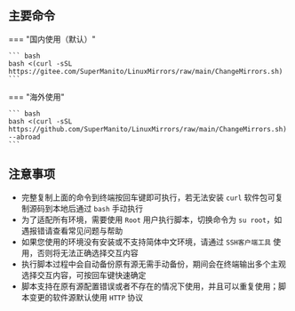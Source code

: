 ## 主要命令

=== "国内使用（默认）"

    ``` bash
    bash <(curl -sSL https://gitee.com/SuperManito/LinuxMirrors/raw/main/ChangeMirrors.sh)
    ```

=== "海外使用"

    ``` bash
    bash <(curl -sSL https://github.com/SuperManito/LinuxMirrors/raw/main/ChangeMirrors.sh) --abroad
    ```

## 注意事项

- 完整复制上面的命令到终端按回车键即可执行，若无法安装 `curl` 软件包可复制源码到本地后通过 `bash` 手动执行  
- 为了适配所有环境，需要使用 `Root` 用户执行脚本，切换命令为 `su root`，如遇报错请查看常见问题与帮助  
- 如果您使用的环境没有安装或不支持简体中文环境，请通过 `SSH客户端工具` 使用，否则将无法正确选择交互内容  
- 执行脚本过程中会自动备份原有源无需手动备份，期间会在终端输出多个主观选择交互内容，可按回车键快速确定  
- 脚本支持在原有源配置错误或者不存在的情况下使用，并且可以重复使用；脚本变更的软件源默认使用 `HTTP` 协议
